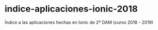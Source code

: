 # indice-aplicaciones-ionic-2018
Índice a las aplicaciones hechas en Ionic de 2º DAM (curso 2018 - 2019)
